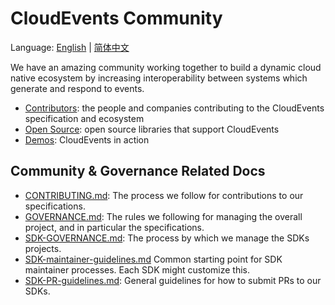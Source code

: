 # CloudEvents Community

Language: [English](README.md) | [简体中文](./languages/zh-CN/README.md)

We have an amazing community working together to build a dynamic cloud native
ecosystem by increasing interoperability between systems which generate and
respond to events.

- [Contributors](contributors.md): the people and companies contributing to the
  CloudEvents specification and ecosystem
- [Open Source](open-source.md): open source libraries that support CloudEvents
- [Demos](demos.md): CloudEvents in action

## Community & Governance Related Docs

- [CONTRIBUTING.md](CONTRIBUTING.md):
  The process we follow for contributions to our specifications.
- [GOVERNANCE.md](GOVERNANCE.md):
  The rules we following for managing the overall project, and in particular
  the specifications.
- [SDK-GOVERNANCE.md](SDK-GOVERNANCE.md):
  The process by which we manage the SDKs projects.
- [SDK-maintainer-guidelines.md](SDK-maintainer-guidelines.md)
  Common starting point for SDK maintainer processes. Each SDK might
  customize this.
- [SDK-PR-guidelines.md](SDK-PR-guidelines.md):
  General guidelines for how to submit PRs to our SDKs.
